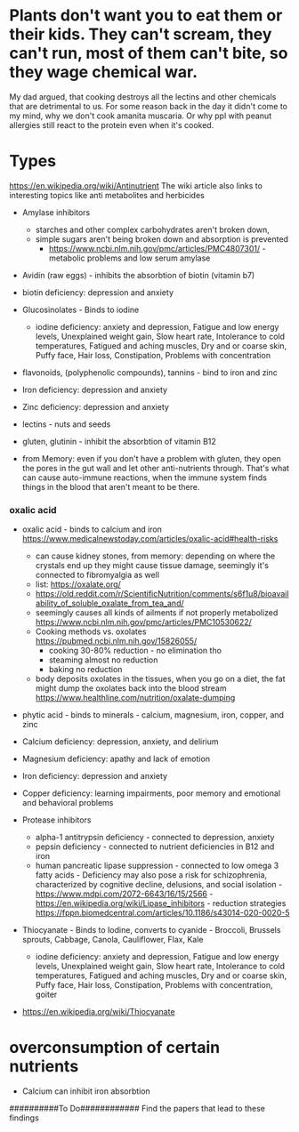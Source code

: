 # Plants don't want you to eat them or their kids. They can't scream, they can't run, most of them can't bite, so they wage chemical war.

My dad argued, that cooking destroys all the lectins and other chemicals that are detrimental to us. For some reason back in the day it didn't come to my mind, why we don't cook amanita muscaria. Or why ppl with peanut allergies still react to the protein even when it's cooked.

# Types
https://en.wikipedia.org/wiki/Antinutrient
The wiki article also links to interesting topics like anti metabolites and herbicides

* Amylase inhibitors 
  * starches and other complex carbohydrates aren't broken down, 
  * simple sugars aren't being broken down and absorption is prevented
    * https://www.ncbi.nlm.nih.gov/pmc/articles/PMC4807301/ - metabolic problems and low serum amylase

* Avidin (raw eggs) - inhibits the absorbtion of biotin (vitamin b7) 
 * biotin deficiency: depression and anxiety
  
* Glucosinolates - Binds to iodine
  * iodine deficiency: anxiety and depression, Fatigue and low energy levels, Unexplained weight gain, Slow heart rate, Intolerance to cold temperatures, Fatigued and aching muscles, Dry and or coarse skin, Puffy face, Hair loss, Constipation, Problems with concentration

* flavonoids, (polyphenolic compounds), tannins - bind to iron and zinc
 * Iron deficiency: depression and anxiety
 * Zinc deficiency: depression and anxiety

* lectins - nuts and seeds
 * gluten, glutinin - inhibit the absorbtion of vitamin B12
 * from Memory: even if you don't have a problem with gluten, they open the pores in the gut wall and let other anti-nutrients through. That's what can cause auto-immune reactions, when the immune system finds things in the blood that aren't meant to be there.

### oxalic acid
* oxalic acid - binds to calcium and iron https://www.medicalnewstoday.com/articles/oxalic-acid#health-risks
  * can cause kidney stones, from memory: depending on where the crystals end up they might cause tissue damage, seemingly it's connected to fibromyalgia as well
  * list: https://oxalate.org/
  * https://old.reddit.com/r/ScientificNutrition/comments/s6f1u8/bioavailability_of_soluble_oxalate_from_tea_and/
  * seemingly causes all kinds of ailments if not properly metabolized https://www.ncbi.nlm.nih.gov/pmc/articles/PMC10530622/
  * Cooking methods vs. oxolates https://pubmed.ncbi.nlm.nih.gov/15826055/
    * cooking 30-80% reduction - no elimination tho
    * steaming almost no reduction
    * baking no reduction 
  * body deposits oxolates in the tissues, when you go on a diet, the fat might dump the oxolates back into the blood stream https://www.healthline.com/nutrition/oxalate-dumping


* phytic acid - binds to minerals - calcium, magnesium, iron, copper, and zinc
 * Calcium deficiency: depression, anxiety, and delirium
 * Magnesium deficiency: apathy and lack of emotion
 * Iron deficiency: depression and anxiety
 * Copper deficiency: learning impairments, poor memory and emotional and behavioral problems

* Protease inhibitors
  * alpha-1 antitrypsin deficiency - connected to depression, anxiety
  * pepsin deficiency - connected to nutrient deficiencies in B12 and iron 
  * human pancreatic lipase suppression - connected to low omega 3 fatty acids - Deficiency may also pose a risk for schizophrenia, characterized by cognitive decline, delusions, and social isolation - https://www.mdpi.com/2072-6643/16/15/2566 - https://en.wikipedia.org/wiki/Lipase_inhibitors - reduction strategies https://fppn.biomedcentral.com/articles/10.1186/s43014-020-0020-5

* Thiocyanate - Binds to Iodine, converts to cyanide - Broccoli, Brussels sprouts, Cabbage, Canola, Cauliflower, Flax, Kale
  * iodine deficiency: anxiety and depression, Fatigue and low energy levels, Unexplained weight gain, Slow heart rate, Intolerance to cold temperatures, Fatigued and aching muscles, Dry and or coarse skin, Puffy face, Hair loss, Constipation, Problems with concentration, goiter
 * https://en.wikipedia.org/wiki/Thiocyanate

# overconsumption of certain nutrients
 * Calcium can inhibit iron absorbtion

##########To Do############
Find the papers that lead to these findings
